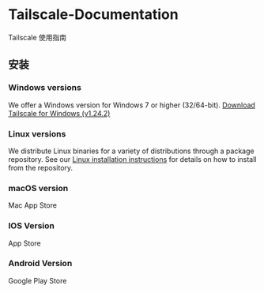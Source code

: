 # Tailscale-Documentation
Tailscale 使用指南


## 安装

### Windows versions 

We offer a Windows version for Windows 7 or higher (32/64-bit).
[Download Tailscale for Windows (v1.24.2)](https://pkgs.tailscale.com/stable/tailscale-ipn-setup-1.24.2.exe)

### Linux versions 
We distribute Linux binaries for a variety of distributions through a package repository. See our [Linux installation instructions](https://tailscale.com/download/linux) for details on how to install from the repository.

### macOS version 

Mac App Store

### IOS Version

App Store

### Android Version

Google Play Store

